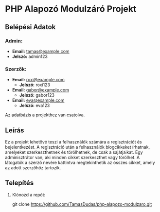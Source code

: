 # PHP Alapozó Modulzáró Projekt

## Belépési Adatok

### Admin:

- **Email:** tamas@example.com
- **Jelszó:** admin123

### Szerzők:

- **Email:** roxi@example.com
  - **Jelszó:** roxi123
- **Email:** gabor@example.com
  - **Jelszó:** gabor123
- **Email:** eva@example.com
  - **Jelszó:** eva123

Az adatbázis a projekthez van csatolva.

## Leírás

Ez a projekt lehetővé teszi a felhasználók számára a regisztrációt és bejelentkezést. A regisztráció után a felhasználók blogcikkeket írhatnak, amelyeket szerkeszthetnek és törölhetnek, de csak a sajátjaikat. Egy adminisztrátor van, aki minden cikket szerkeszthet vagy törölhet. A látogatók a szerző nevére kattintva megtekinthetik az összes cikket, amely az adott szerzőhöz tartozik.

## Telepítés

1. Klónozd a repót:

   git clone https://github.com/TamasDudas/php-alapozo-modulzaro.git
